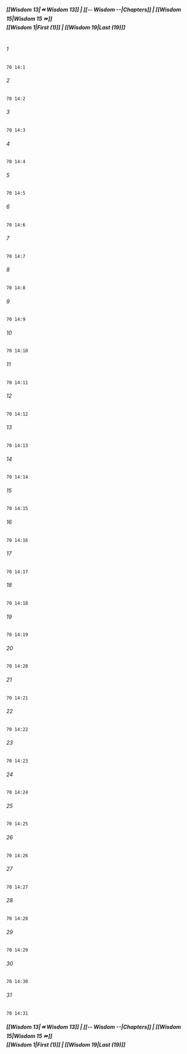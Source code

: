 
##### **[[Wisdom 13|⏪ Wisdom 13]] | [[-- Wisdom --|Chapters]] | [[Wisdom 15|Wisdom 15 ⏩]]**<br>**[[Wisdom 1|First (1)]] | [[Wisdom 19|Last (19)]]**<br><br>

###### 1
``` verse
70 14:1
```
###### 2
``` verse
70 14:2
```
###### 3
``` verse
70 14:3
```
###### 4
``` verse
70 14:4
```
###### 5
``` verse
70 14:5
```
###### 6
``` verse
70 14:6
```
###### 7
``` verse
70 14:7
```
###### 8
``` verse
70 14:8
```
###### 9
``` verse
70 14:9
```
###### 10
``` verse
70 14:10
```
###### 11
``` verse
70 14:11
```
###### 12
``` verse
70 14:12
```
###### 13
``` verse
70 14:13
```
###### 14
``` verse
70 14:14
```
###### 15
``` verse
70 14:15
```
###### 16
``` verse
70 14:16
```
###### 17
``` verse
70 14:17
```
###### 18
``` verse
70 14:18
```
###### 19
``` verse
70 14:19
```
###### 20
``` verse
70 14:20
```
###### 21
``` verse
70 14:21
```
###### 22
``` verse
70 14:22
```
###### 23
``` verse
70 14:23
```
###### 24
``` verse
70 14:24
```
###### 25
``` verse
70 14:25
```
###### 26
``` verse
70 14:26
```
###### 27
``` verse
70 14:27
```
###### 28
``` verse
70 14:28
```
###### 29
``` verse
70 14:29
```
###### 30
``` verse
70 14:30
```
###### 31
``` verse
70 14:31
```

##### **[[Wisdom 13|⏪ Wisdom 13]] | [[-- Wisdom --|Chapters]] | [[Wisdom 15|Wisdom 15 ⏩]]**<br>**[[Wisdom 1|First (1)]] | [[Wisdom 19|Last (19)]]**
